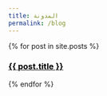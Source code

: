 ```yaml
---
title: المدونة
permalink: /blog
---
```

<div class="posts">	
  {% for post in site.posts %}	
    <article class="post">	
      <h3><a  style="color:black;" href="{{ site.baseurl }}{{ post.url }}">{{ post.title }}</a></h3>	
    </article>	
  {% endfor %}	
</div>
